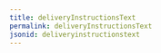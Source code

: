 ```yaml
---
title: deliveryInstructionsText
permalink: deliveryInstructionsText
jsonid: deliveryinstructionstext
---
```


